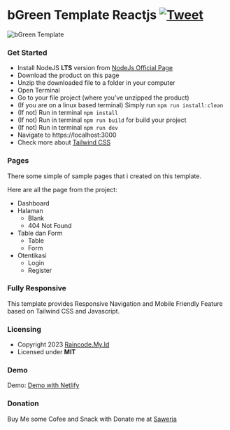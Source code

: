 # bGreen Template Reactjs <a href="https://twitter.com/intent/tweet?url=https%3A%2F%2Fgithub.com%2Fteguhoktian%2Fbgreen-template.git&text=Free%20mobile%20friendly%20Reactjs%20Tailwind%20Template%20on%20Github" target="_blank">![Tweet](https://img.shields.io/twitter/url/http/shields.io.svg?style=social&logo=twitter)</a>

![bGreen Template](https://github.com/teguhoktian/bgreen-template/blob/master/public/bGreenMockUp.png?raw=true)

### Get Started

- Install NodeJS **LTS** version from <a href="https://nodejs.org/en/?ref=creativetim">NodeJs Official Page</a>
- Download the product on this page
- Unzip the downloaded file to a folder in your computer
- Open Terminal
- Go to your file project (where you’ve unzipped the product)
- (If you are on a linux based terminal) Simply run `npm run install:clean`
- (If not) Run in terminal `npm install`
- (If not) Run in terminal `npm run build` for build your project
- (If not) Run in terminal `npm run dev`
- Navigate to https://localhost:3000
- Check more about [Tailwind CSS](https://tailwindcss.com/?ref=creativetim)

### Pages

There some simple of sample pages that i created on this template.

Here are all the page from the project:

- Dashboard
- Halaman
  - Blank
  - 404 Not Found
- Table dan Form
  - Table
  - Form
- Otentikasi
  - Login
  - Register

### Fully Responsive

This template provides Responsive Navigation and Mobile Friendly Feature based on Tailwind CSS and Javascript.

### Licensing

- Copyright 2023 [Raincode.My.Id](https://raincode.my.id)
- Licensed under **MIT**

### Demo

Demo: <a href="https://thriving-kataifi-7c5d45.netlify.app/">Demo with Netlify</a>

### Donation

Buy Me some Cofee and Snack with Donate me at [Saweria](https://saweria.co/raincodemyid)
